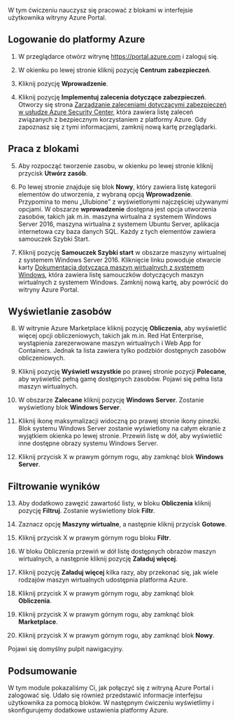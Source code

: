 W tym ćwiczeniu nauczysz się pracować z blokami w interfejsie użytkownika witryny Azure Portal.

## <a name="log-on-to-azure"></a>Logowanie do platformy Azure

1. W przeglądarce otwórz witrynę https://portal.azure.com i zaloguj się.

2. W okienku po lewej stronie kliknij pozycję **Centrum zabezpieczeń**.

3. Kliknij pozycję **Wprowadzenie**.

4. Kliknij pozycję **Implementuj zalecenia dotyczące zabezpieczeń**. Otworzy się strona [Zarządzanie zaleceniami dotyczącymi zabezpieczeń w usłudze Azure Security Center](https://docs.microsoft.com/azure/security-center/security-center-recommendations), która zawiera listę zaleceń związanych z bezpiecznym korzystaniem z platformy Azure. Gdy zapoznasz się z tymi informacjami, zamknij nową kartę przeglądarki.

## <a name="working-with-blades"></a>Praca z blokami

5. Aby rozpocząć tworzenie zasobu, w okienku po lewej stronie kliknij przycisk **Utwórz zasób**.

6. Po lewej stronie znajduje się blok **Nowy**, który zawiera listę kategorii elementów do utworzenia, z wybraną opcją **Wprowadzenie**. Przypomina to menu „Ulubione” z wyświetlonymi najczęściej używanymi opcjami. W obszarze **wprowadzenie** dostępna jest opcja utworzenia zasobów, takich jak m.in. maszyna wirtualna z systemem Windows Server 2016, maszyna wirtualna z systemem Ubuntu Server, aplikacja internetowa czy baza danych SQL. Każdy z tych elementów zawiera samouczek Szybki Start.

7. Kliknij pozycję **Samouczek Szybki start** w obszarze maszyny wirtualnej z systemem Windows Server 2016. Kliknięcie linku powoduje otwarcie karty [Dokumentacja dotycząca maszyn wirtualnych z systemem Windows](https://docs.microsoft.com/azure/virtual-machines/windows/), która zawiera listę samouczków dotyczących maszyn wirtualnych z systemem Windows. Zamknij nową kartę, aby powrócić do witryny Azure Portal.

## <a name="viewing-resources"></a>Wyświetlanie zasobów

8. W witrynie Azure Marketplace kliknij pozycję **Obliczenia**, aby wyświetlić więcej opcji obliczeniowych, takich jak m.in. Red Hat Enterprise, wystąpienia zarezerwowane maszyn wirtualnych i Web App for Containers. Jednak ta lista zawiera tylko podzbiór dostępnych zasobów obliczeniowych.

9. Kliknij pozycję **Wyświetl wszystkie** po prawej stronie pozycji **Polecane**, aby wyświetlić pełną gamę dostępnych zasobów. Pojawi się pełna lista maszyn wirtualnych.

10. W obszarze **Zalecane** kliknij pozycję **Windows Server**. Zostanie wyświetlony blok **Windows Server**.

11. Kliknij ikonę maksymalizacji widoczną po prawej stronie ikony pinezki. Blok systemu Windows Server zostanie wyświetlony na całym ekranie z wyjątkiem okienka po lewej stronie. Przewiń listę w dół, aby wyświetlić inne dostępne obrazy systemu Windows Server.

12. Kliknij przycisk X w prawym górnym rogu, aby zamknąć blok **Windows Server**.

## <a name="filtering-results"></a>Filtrowanie wyników

13. Aby dodatkowo zawęzić zawartość listy, w bloku **Obliczenia** kliknij pozycję **Filtruj**. Zostanie wyświetlony blok **Filtr**.

14. Zaznacz opcję **Maszyny wirtualne**, a następnie kliknij przycisk **Gotowe**.

15. Kliknij przycisk X w prawym górnym rogu bloku **Filtr**.

16. W bloku Obliczenia przewiń w dół listę dostępnych obrazów maszyn wirtualnych, a następnie kliknij pozycję **Załaduj więcej**.

17. Kliknij pozycję **Załaduj więcej** kilka razy, aby przekonać się, jak wiele rodzajów maszyn wirtualnych udostępnia platforma Azure.

18. Kliknij przycisk X w prawym górnym rogu, aby zamknąć blok **Obliczenia**.

19. Kliknij przycisk X w prawym górnym rogu, aby zamknąć blok **Marketplace**.

20. Kliknij przycisk X w prawym górnym rogu, aby zamknąć blok **Nowy**.

Pojawi się domyślny pulpit nawigacyjny.

## <a name="summary"></a>Podsumowanie

W tym module pokazaliśmy Ci, jak połączyć się z witryną Azure Portal i zalogować się. Udało się również przedstawić informacje interfejsu użytkownika za pomocą bloków. W następnym ćwiczeniu wyświetlimy i skonfigurujemy dodatkowe ustawienia platformy Azure.